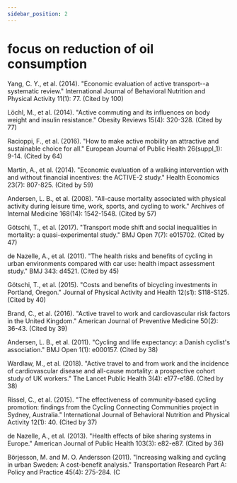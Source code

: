 ```yaml
---
sidebar_position: 2
---
```


#  focus on reduction of oil consumption
Yang, C. Y., et al. (2014). "Economic evaluation of active transport--a systematic review." International Journal of Behavioral Nutrition and Physical Activity 11(1): 77. (Cited by 100)

Löchl, M., et al. (2014). "Active commuting and its influences on body weight and insulin resistance." Obesity Reviews 15(4): 320-328. (Cited by 77)

Racioppi, F., et al. (2016). "How to make active mobility an attractive and sustainable choice for all." European Journal of Public Health 26(suppl_1): 9-14. (Cited by 64)

Martin, A., et al. (2014). "Economic evaluation of a walking intervention with and without financial incentives: the ACTIVE-2 study." Health Economics 23(7): 807-825. (Cited by 59)

Andersen, L. B., et al. (2008). "All-cause mortality associated with physical activity during leisure time, work, sports, and cycling to work." Archives of Internal Medicine 168(14): 1542-1548. (Cited by 57)

Götschi, T., et al. (2017). "Transport mode shift and social inequalities in mortality: a quasi-experimental study." BMJ Open 7(7): e015702. (Cited by 47)

de Nazelle, A., et al. (2011). "The health risks and benefits of cycling in urban environments compared with car use: health impact assessment study." BMJ 343: d4521. (Cited by 45)

Götschi, T., et al. (2015). "Costs and benefits of bicycling investments in Portland, Oregon." Journal of Physical Activity and Health 12(s1): S118-S125. (Cited by 40)

Brand, C., et al. (2016). "Active travel to work and cardiovascular risk factors in the United Kingdom." American Journal of Preventive Medicine 50(2): 36-43. (Cited by 39)

Andersen, L. B., et al. (2011). "Cycling and life expectancy: a Danish cyclist's association." BMJ Open 1(1): e000157. (Cited by 38)

Wardlaw, M., et al. (2018). "Active travel to and from work and the incidence of cardiovascular disease and all-cause mortality: a prospective cohort study of UK workers." The Lancet Public Health 3(4): e177-e186. (Cited by 38)

Rissel, C., et al. (2015). "The effectiveness of community-based cycling promotion: findings from the Cycling Connecting Communities project in Sydney, Australia." International Journal of Behavioral Nutrition and Physical Activity 12(1): 40. (Cited by 37)

de Nazelle, A., et al. (2013). "Health effects of bike sharing systems in Europe." American Journal of Public Health 103(3): e82-e87. (Cited by 36)

Börjesson, M. and M. O. Andersson (2011). "Increasing walking and cycling in urban Sweden: A cost-benefit analysis." Transportation Research Part A: Policy and Practice 45(4): 275-284. (C